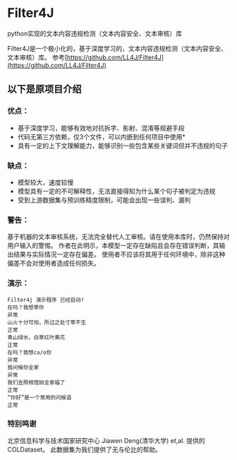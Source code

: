 # Filter4J
python实现的文本内容违规检测（文本内容安全、文本审核）库

Filter4J是一个极小化的，基于深度学习的，文本内容违规检测（文本内容安全、文本审核）库。
参考[https://github.com/LL4J/Filter4J](https://github.com/LL4J/Filter4J)

## 以下是原项目介绍

### 优点：

- 基于深度学习，能够有效地对抗拆字、影射、混淆等规避手段
- 代码无第三方依赖，仅3个文件，可以内嵌到任何项目中使用*
- 具有一定的上下文理解能力，能够识别一些包含某些关键词但并不违规的句子

### 缺点：

- 模型较大，速度较慢
- 模型具有一定的不可解释性，无法直接得知为什么某个句子被判定为违规
- 受到上游数据集与预训练精度限制，可能会出现一些误判、漏判

### 警告：

基于机器的文本审核系统，无法完全替代人工审核。请在使用本库时，仍然保持对用户输入的警惕。
作者在此明示，本模型一定存在缺陷且会存在错误判断，其输出结果与实际情况一定存在偏差。
使用者不应该将其用于任何环境中，除非这种偏差不会对使用者造成任何损失。

### 演示：

````text
Filter4j 演示程序 已经启动!
在吗？我想草你
异常
山火十分可怕，所过之处寸草不生
正常
青山绿水，白草红叶黄花
正常
在吗？我想ca/o你
异常
我问候你全家
异常
我们去照相馆拍全家福了
正常
“你好”是一个常用的问候语
正常
````

### 特别鸣谢

北京信息科学与技术国家研究中心 Jiawen Deng(清华大学) et,al. 提供的COLDataset。
此数据集为我们提供了无与伦比的帮助。
